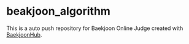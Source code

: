 # beakjoon_algorithm
This is a auto push repository for Baekjoon Online Judge created with [BaekjoonHub](https://github.com/BaekjoonHub/BaekjoonHub).
